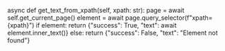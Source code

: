 async def get_text_from_xpath(self, xpath: str):
        page = await self.get_current_page()
        element = await page.query_selector(f"xpath={xpath}")
        if element:
            return {"success": True, "text": await element.inner_text()}
        else:
            return {"success": False, "text": "Element not found"}

